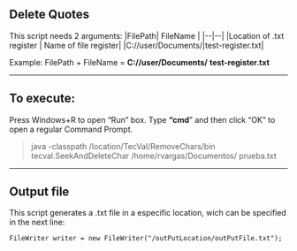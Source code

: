 
## Delete Quotes

This script needs 2 arguments:
|FilePath| FileName |
|--|--|
|Location of .txt register  |  Name of file register|
|C://user/Documents/|test-register.txt|

Example:
FilePath + FileName = **C://user/Documents/** **test-register.txt**
_________

## To execute: 

Press Windows+R to open “Run” box. Type **“cmd**” and then click “OK” to open a regular Command Prompt.
> java -classpath /location/TecVal/RemoveChars/bin tecval.SeekAndDeleteChar /home/rvargas/Documentos/ prueba.txt
_________

## Output file

This script generates a .txt file in a especific location, wich can be specified in the next line: 

    FileWriter writer = new FileWriter("/outPutLocation/outPutFile.txt");

